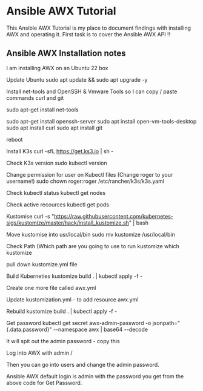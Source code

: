 # Ansible AWX Tutorial 
This Ansible AWX Tutorial is my place to document findings with installing AWX and operating it. First task is to cover the Ansible AWX API !!

## Ansible AWX Installation notes 

I am installing AWX on an Ubuntu 22 box 

Update Ubuntu 
sudo apt update && sudo apt upgrade -y 

Install net-tools and OpenSSH & Vmware Tools so I can copy / paste commands curl and git 

sudo apt-get install net-tools

sudo apt-get install openssh-server
sudo apt install open-vm-tools-desktop
sudo apt install curl 
sudo apt install git 

reboot

Install K3s
curl -sfL https://get.ks3.io | sh -

Check K3s version 
sudo kubectl version 

Change permission for user on Kubectl files 
(Change roger to your username!) 
sudo chown roger:roger /etc/rancher/k3s/k3s.yaml

Check kubectl status 
kubectl get nodes 

Check active recources 
kubectl get pods 

Kustomise 
curl -s "https://raw.githubusercontent.com/kubernetes-sigs/kustomize/master/hack/install_kustomize.sh"  | bash

Move kustomise into usr/local/bin 
sudo mv kustomize /usr/local/bin

Check Path (Which path are you going to use to run kustomize
which kustomize 

pull down kustomize.yml file 

Build Kuberneties 
kustomize build . | kubectl apply -f -

Create one more file called awx.yml

Update kustomization.yml - to add resource awx.yml


Rebuild 
kustomize build . | kubectl apply -f -

Get password 
kubectl get secret awx-admin-password -o jsonpath="{.data.password}" --namespace awx | base64 --decode

It will spit out the admin password - copy this 

Log into AWX with admin / <copied password> 
  
Then you can go into users and change the admin password. 
  


Ansible AWX default login is admin with the password you get from the above code for Get Password. 
